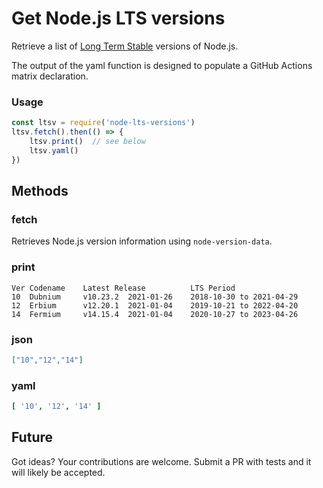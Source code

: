 # Get Node.js LTS versions

Retrieve a list of [Long Term Stable](https://nodejs.org/en/about/releases/) versions of Node.js.

The output of the yaml function is designed to populate a GitHub Actions matrix declaration.

### Usage

```js
const ltsv = require('node-lts-versions')
ltsv.fetch().then(() => {
    ltsv.print()  // see below
    ltsv.yaml()
})
```

## Methods

### fetch

Retrieves Node.js version information using `node-version-data`.

### print

````
Ver Codename    Latest Release          LTS Period
10  Dubnium     v10.23.2  2021-01-26    2018-10-30 to 2021-04-29
12  Erbium      v12.20.1  2021-01-04    2019-10-21 to 2022-04-20
14  Fermium     v14.15.4  2021-01-04    2020-10-27 to 2023-04-26
````

### json

```json
["10","12","14"]
```

### yaml

```yaml
[ '10', '12', '14' ]
```

## Future

Got ideas? Your contributions are welcome. Submit a PR with tests and it will likely be accepted.
